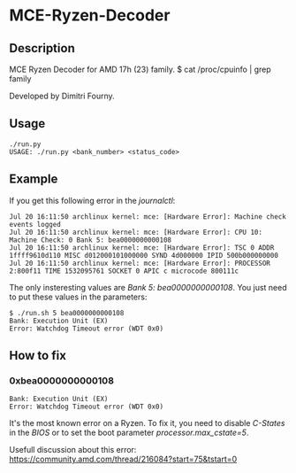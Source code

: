 # MCE-Ryzen-Decoder
## Description

MCE Ryzen Decoder for AMD 17h (23) family.
$ cat /proc/cpuinfo | grep family

Developed by Dimitri Fourny.


## Usage

    ./run.py
    USAGE: ./run.py <bank_number> <status_code>


## Example

If you get this following error in the *journalctl*:

    Jul 20 16:11:50 archlinux kernel: mce: [Hardware Error]: Machine check events logged
    Jul 20 16:11:50 archlinux kernel: mce: [Hardware Error]: CPU 10: Machine Check: 0 Bank 5: bea0000000000108
    Jul 20 16:11:50 archlinux kernel: mce: [Hardware Error]: TSC 0 ADDR 1ffff9610d110 MISC d012000101000000 SYND 4d000000 IPID 500b000000000 
    Jul 20 16:11:50 archlinux kernel: mce: [Hardware Error]: PROCESSOR 2:800f11 TIME 1532095761 SOCKET 0 APIC c microcode 800111c

The only insteresting values are *Bank 5: bea0000000000108*.
You just need to put these values in the parameters:

    $ ./run.sh 5 bea0000000000108
    Bank: Execution Unit (EX)
    Error: Watchdog Timeout error (WDT 0x0)   


## How to fix 
### 0xbea0000000000108

    Bank: Execution Unit (EX)
    Error: Watchdog Timeout error (WDT 0x0)

It's the most known error on a Ryzen.
To fix it, you need to disable *C-States* in the *BIOS* or to set the boot parameter *processor.max_cstate=5*.

Usefull discussion about this error: https://community.amd.com/thread/216084?start=75&tstart=0